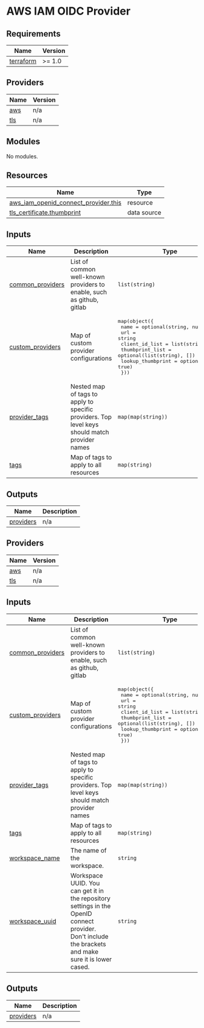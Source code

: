 # AWS IAM OIDC Provider

## Requirements

| Name                                                                     | Version |
| ------------------------------------------------------------------------ | ------- |
| <a name="requirement_terraform"></a> [terraform](#requirement_terraform) | >= 1.0  |

## Providers

| Name                                             | Version |
| ------------------------------------------------ | ------- |
| <a name="provider_aws"></a> [aws](#provider_aws) | n/a     |
| <a name="provider_tls"></a> [tls](#provider_tls) | n/a     |

## Modules

No modules.

## Resources

| Name                                                                                                                                            | Type        |
| ----------------------------------------------------------------------------------------------------------------------------------------------- | ----------- |
| [aws_iam_openid_connect_provider.this](https://registry.terraform.io/providers/hashicorp/aws/latest/docs/resources/iam_openid_connect_provider) | resource    |
| [tls_certificate.thumbprint](https://registry.terraform.io/providers/hashicorp/tls/latest/docs/data-sources/certificate)                        | data source |

## Inputs

| Name                                                                              | Description                                                                                   | Type                                                                                                                                                                                                               | Default | Required |
| --------------------------------------------------------------------------------- | --------------------------------------------------------------------------------------------- | ------------------------------------------------------------------------------------------------------------------------------------------------------------------------------------------------------------------ | ------- | :------: |
| <a name="input_common_providers"></a> [common_providers](#input_common_providers) | List of common well-known providers to enable, such as github, gitlab                         | `list(string)`                                                                                                                                                                                                     | `[]`    |    no    |
| <a name="input_custom_providers"></a> [custom_providers](#input_custom_providers) | Map of custom provider configurations                                                         | <pre>map(object({<br> name = optional(string, null)<br> url = string<br> client_id_list = list(string)<br> thumbprint_list = optional(list(string), [])<br> lookup_thumbprint = optional(bool, true)<br> }))</pre> | `{}`    |    no    |
| <a name="input_provider_tags"></a> [provider_tags](#input_provider_tags)          | Nested map of tags to apply to specific providers. Top level keys should match provider names | `map(map(string))`                                                                                                                                                                                                 | `{}`    |    no    |
| <a name="input_tags"></a> [tags](#input_tags)                                     | Map of tags to apply to all resources                                                         | `map(string)`                                                                                                                                                                                                      | `{}`    |    no    |

## Outputs

| Name                                                           | Description |
| -------------------------------------------------------------- | ----------- |
| <a name="output_providers"></a> [providers](#output_providers) | n/a         |

<!-- BEGIN_TF_DOCS -->
## Providers

| Name | Version |
|------|---------|
| <a name="provider_aws"></a> [aws](#provider\_aws) | n/a |
| <a name="provider_tls"></a> [tls](#provider\_tls) | n/a |

## Inputs

| Name | Description | Type | Default | Required |
|------|-------------|------|---------|:--------:|
| <a name="input_common_providers"></a> [common\_providers](#input\_common\_providers) | List of common well-known providers to enable, such as github, gitlab | `list(string)` | `[]` | no |
| <a name="input_custom_providers"></a> [custom\_providers](#input\_custom\_providers) | Map of custom provider configurations | <pre>map(object({<br/>    name              = optional(string, null)<br/>    url               = string<br/>    client_id_list    = list(string)<br/>    thumbprint_list   = optional(list(string), [])<br/>    lookup_thumbprint = optional(bool, true)<br/>  }))</pre> | `{}` | no |
| <a name="input_provider_tags"></a> [provider\_tags](#input\_provider\_tags) | Nested map of tags to apply to specific providers. Top level keys should match provider names | `map(map(string))` | `{}` | no |
| <a name="input_tags"></a> [tags](#input\_tags) | Map of tags to apply to all resources | `map(string)` | `{}` | no |
| <a name="input_workspace_name"></a> [workspace\_name](#input\_workspace\_name) | The name of the workspace. | `string` | `""` | no |
| <a name="input_workspace_uuid"></a> [workspace\_uuid](#input\_workspace\_uuid) | Workspace UUID. You can get it in the repository settings in the OpenID connect provider. Don't include the brackets and make sure it is lower cased. | `string` | `""` | no |

## Outputs

| Name | Description |
|------|-------------|
| <a name="output_providers"></a> [providers](#output\_providers) | n/a |
<!-- END_TF_DOCS -->